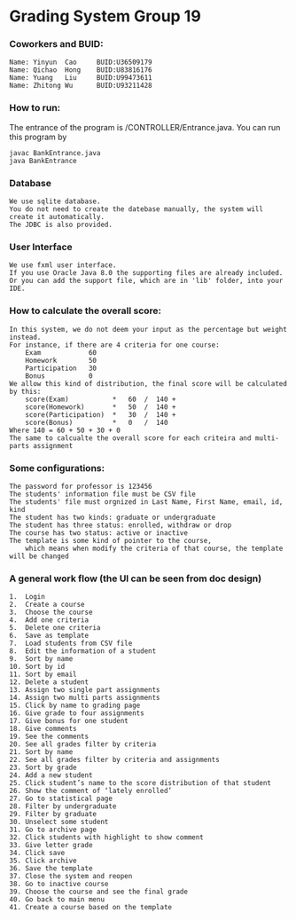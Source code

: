 Grading System Group 19
==========
### Coworkers and BUID:
    Name: Yinyun  Cao     BUID:U36509179
    Name: Qichao  Hong    BUID:U83816176
	Name: Yuang   Liu     BUID:U99473611
	Name: Zhitong Wu      BUID:U93211428
	
### How to run:
The entrance of the program is /CONTROLLER/Entrance.java. You can run this program by

	javac BankEntrance.java
	java BankEntrance
	
### Database
    We use sqlite database.
    You do not need to create the datebase manually, the system will create it automatically.
    The JDBC is also provided. 

### User Interface
    We use fxml user interface.
    If you use Oracle Java 8.0 the supporting files are already included.
    Or you can add the support file, which are in 'lib' folder, into your IDE.

### How to calculate the overall score:
    In this system, we do not deem your input as the percentage but weight instead.
    For instance, if there are 4 criteria for one course:
        Exam            60
        Homework        50
        Participation   30
        Bonus           0
    We allow this kind of distribution, the final score will be calculated by this:
        score(Exam)           *   60  /  140 + 
        score(Homework)       *   50  /  140 + 
        score(Participation)  *   30  /  140 + 
        score(Bonus)          *   0   /  140
    Where 140 = 60 + 50 + 30 + 0
    The same to calcualte the overall score for each criteira and multi-parts assignment
    
### Some configurations: 
    The password for professor is 123456
    The students' information file must be CSV file
    The students' file must orgnized in Last Name, First Name, email, id, kind
    The student has two kinds: graduate or undergraduate
    The student has three status: enrolled, withdraw or drop
    The course has two status: active or inactive
    The template is some kind of pointer to the course, 
        which means when modify the criteria of that course, the template will be changed

### A general work flow (the UI can be seen from doc design)
    1.	Login
    2.	Create a course
    3.	Choose the course
    4.	Add one criteria
    5.	Delete one criteria
    6.	Save as template
    7.	Load students from CSV file
    8.	Edit the information of a student
    9.	Sort by name
    10.	Sort by id
    11.	Sort by email
    12.	Delete a student
    13.	Assign two single part assignments
    14.	Assign two multi parts assignments
    15.	Click by name to grading page
    16.	Give grade to four assignments
    17.	Give bonus for one student
    18.	Give comments
    19.	See the comments
    20.	See all grades filter by criteria
    21.	Sort by name
    22.	See all grades filter by criteria and assignments
    23.	Sort by grade
    24.	Add a new student
    25.	Click student’s name to the score distribution of that student
    26.	Show the comment of ‘lately enrolled’
    27.	Go to statistical page
    28.	Filter by undergraduate
    29.	Filter by graduate
    30.	Unselect some student
    31.	Go to archive page
    32.	Click students with highlight to show comment
    33.	Give letter grade
    34.	Click save
    35.	Click archive
    36.	Save the template
    37.	Close the system and reopen
    38.	Go to inactive course
    39.	Choose the course and see the final grade
    40.	Go back to main menu
    41.	Create a course based on the template




